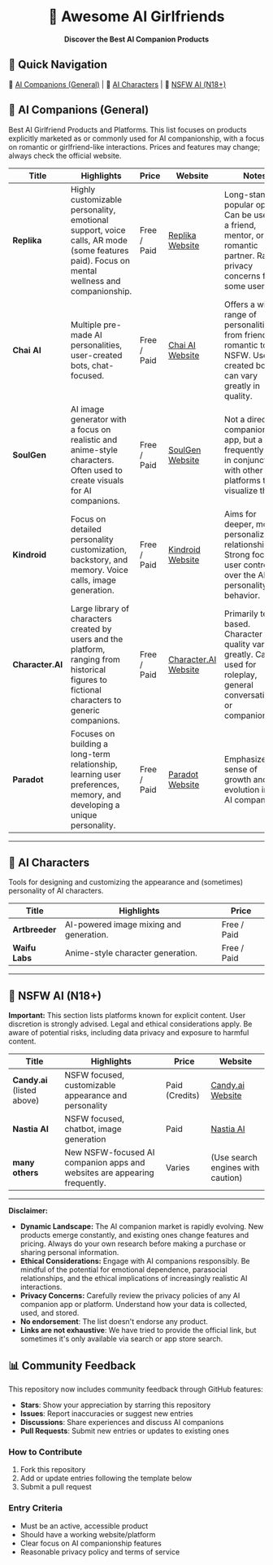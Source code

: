<h1 align="center">
	🎠 Awesome AI Girlfriends
</h1>

<p align="center">
<b> Discover the Best AI Companion Products
 </b>
</p>

## 🚀 Quick Navigation

🤖 [AI Companions (General)](#-ai-companions-general) | 🎨 [AI Characters](#-ai-characters) | 🔞 [NSFW AI (N18+)](#-nsfw-ai-n18)


## 💞 AI Companions (General)
Best AI Girlfriend Products and Platforms. This list focuses on products explicitly marketed as or commonly used for AI companionship, with a focus on romantic or girlfriend-like interactions. Prices and features may change; always check the official website.

| Title | Highlights | Price | Website | Notes |
|-------|------------|-------|---------------|-------|
| **Replika** | Highly customizable personality, emotional support, voice calls, AR mode (some features paid). Focus on mental wellness and companionship. | Free / Paid | [Replika Website](https://replika.com/) | Long-standing, popular option. Can be used as a friend, mentor, or romantic partner. Raises privacy concerns for some users. |
| **Chai AI** | Multiple pre-made AI personalities, user-created bots, chat-focused. | Free / Paid | [Chai AI Website](https://www.chai-research.com/) | Offers a wide range of personalities, from friendly to romantic to NSFW. User-created bots can vary greatly in quality. |
| **SoulGen** | AI image generator with a focus on realistic and anime-style characters. Often used to create visuals for AI companions. | Free / Paid | [SoulGen Website](https://www.soulgen.net/) | Not a direct companion app, but a tool frequently used in conjunction with other platforms to visualize the AI. |
| **Kindroid** | Focus on detailed personality customization, backstory, and memory. Voice calls, image generation. | Free / Paid | [Kindroid Website](https://kindroid.ai/) | Aims for deeper, more personalized relationships. Strong focus on user control over the AI's personality and behavior. |
| **Character.AI** | Large library of characters created by users and the platform, ranging from historical figures to fictional characters to generic companions. | Free / Paid | [Character.AI Website](https://beta.character.ai/) | Primarily text-based. Character quality varies greatly. Can be used for roleplay, general conversation, or companionship. |
| **Paradot** | Focuses on building a long-term relationship, learning user preferences, memory, and developing a unique personality. | Free / Paid | [Paradot Website](https://www.paradot.ai/) | Emphasizes a sense of growth and evolution in the AI companion. |


---
## 🎨 AI Characters
Tools for designing and customizing the appearance and (sometimes) personality of AI characters.

| Title        | Highlights|Price|
|--------|--------|--------|
| **Artbreeder**  |   AI-powered image mixing and generation.   | Free / Paid    |
| **Waifu Labs** |  Anime-style character generation.   | Free / Paid  |

---

## 🔞 NSFW AI (N18+)
**Important:**  This section lists platforms known for explicit content.  User discretion is strongly advised.  Legal and ethical considerations apply.  Be aware of potential risks, including data privacy and exposure to harmful content.

| Title        |  Highlights | Price        |  Website |
|----------|--------|--------|--------|
| **Candy.ai** (listed above) | NSFW focused, customizable appearance and personality | Paid (Credits) |  [Candy.ai Website](https://candy.ai/)     |
| **Nastia AI** | NSFW focused, chatbot, image generation  | Paid  |   [Nastia AI](https://nastia.ai/)|
| **many others** | New NSFW-focused AI companion apps and websites are appearing frequently. |  Varies     |   (Use search engines with caution) |

---

**Disclaimer:**

*   **Dynamic Landscape:** The AI companion market is rapidly evolving.  New products emerge constantly, and existing ones change features and pricing. Always do your own research before making a purchase or sharing personal information.
*   **Ethical Considerations:**  Engage with AI companions responsibly.  Be mindful of the potential for emotional dependence, parasocial relationships, and the ethical implications of increasingly realistic AI interactions.
*   **Privacy Concerns:**  Carefully review the privacy policies of any AI companion app or platform.  Understand how your data is collected, used, and stored.
* **No endorsement**: The list doesn't endorse any product.
* **Links are not exhaustive**: We have tried to provide the official link, but sometimes it's only available via search or app store search.

## 📊 Community Feedback
This repository now includes community feedback through GitHub features:
- **Stars**: Show your appreciation by starring this repository
- **Issues**: Report inaccuracies or suggest new entries
- **Discussions**: Share experiences and discuss AI companions
- **Pull Requests**: Submit new entries or updates to existing ones

### How to Contribute
1. Fork this repository
2. Add or update entries following the template below
3. Submit a pull request

### Entry Criteria
- Must be an active, accessible product
- Should have a working website/platform
- Clear focus on AI companionship features
- Reasonable privacy policy and terms of service